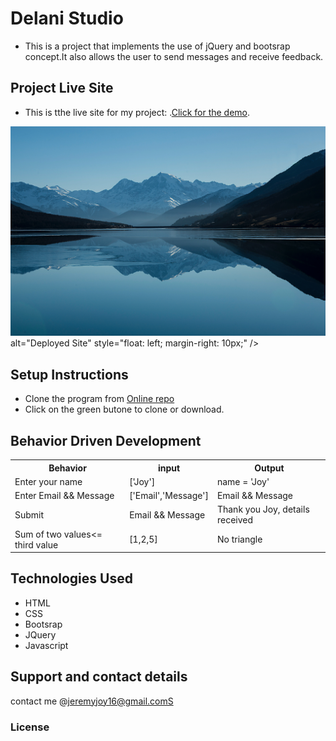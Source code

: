 # Delani Studio
  * This is a project that implements the use of jQuery and bootsrap concept.It also allows the user to send messages and receive feedback.
  ## Project Live Site
   * This is tthe live site for my project: .[Click for the demo](https://joymush.github.io/studio-delani/).
 <img src="images/save.jpg">
 alt="Deployed Site"
 style="float: left; margin-right: 10px;" />

 ## Setup Instructions
  * Clone the program from [Online repo](https://github.co/joymush/studio-delani)
  * Click on the green butone to clone or download.

  ## Behavior Driven Development
  <table>
      <tr>
        <th>Behavior</th>
        <th>input</th>
        <th>Output</th>
       </tr>
    <tr>
        <td>Enter your name</td>
        <td>['Joy']</td>
        <td>name = 'Joy'</td>
    </tr>
    <tr>
        <td>Enter Email && Message</td>
        <td>['Email','Message']</td>
        <td>Email && Message</td>
    </tr>
    <tr>
        <td>Submit</td>
        <td>Email && Message</td>
        <td>Thank you Joy, details received</td>
    </tr>
    <tr>
        <td>Sum of two values<= third value </td>
        <td>[1,2,5]</td>
        <td>No triangle</td>
    </tr>    
</table>

## Technologies Used
* HTML
* CSS
* Bootsrap
* JQuery
* Javascript

## Support and contact details
contact me @jeremyjoy16@gmail.comS
### License